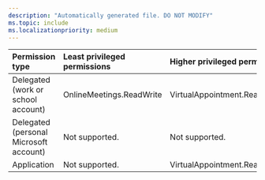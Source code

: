```yaml
---
description: "Automatically generated file. DO NOT MODIFY"
ms.topic: include
ms.localizationpriority: medium
---
```


|Permission type|Least privileged permissions|Higher privileged permissions|
|:---|:---|:---|
|Delegated (work or school account)|OnlineMeetings.ReadWrite|VirtualAppointment.ReadWrite|
|Delegated (personal Microsoft account)|Not supported.|Not supported.|
|Application|Not supported.|VirtualAppointment.ReadWrite.All|


